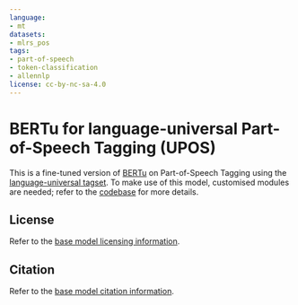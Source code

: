 ```yaml
---
language:
- mt
datasets:
- mlrs_pos
tags:
- part-of-speech
- token-classification
- allennlp
license: cc-by-nc-sa-4.0
---
```


# BERTu for language-universal Part-of-Speech Tagging (UPOS)

This is a fine-tuned version of [BERTu](https://huggingface.co/MLRS/BERTu) on Part-of-Speech Tagging using the [language-universal tagset](https://universaldependencies.org/u/pos/index.html).
To make use of this model, customised modules are needed; refer to the [codebase](https://github.com/MLRS/BERTu/tree/main/evaluate) for more details.

## License

Refer to the [base model licensing information](https://huggingface.co/MLRS/BERTu#license).

## Citation

Refer to the [base model citation information](https://huggingface.co/MLRS/BERTu#citation).